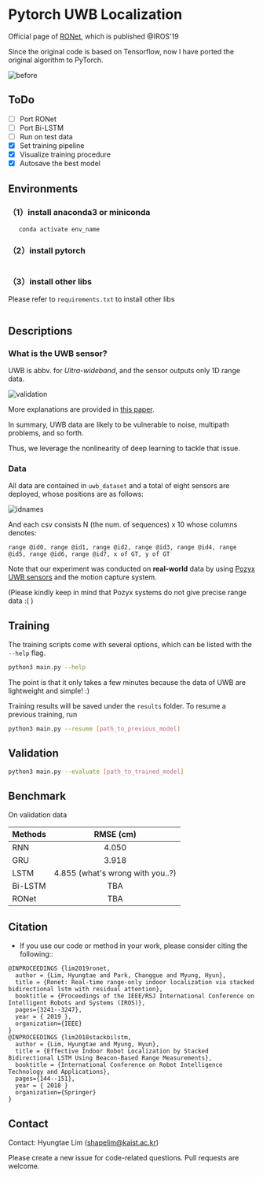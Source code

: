 # Pytorch UWB Localization 

Official page of [RONet](https://ieeexplore.ieee.org/abstract/document/8968551), which is published @IROS'19

Since the original code is based on Tensorflow, now I have ported the original algorithm to PyTorch.

![before](/materials/test.gif)


## ToDo
- [ ] Port RONet
- [ ] Port Bi-LSTM
- [ ] Run on test data
- [x] Set training pipeline
- [x] Visualize training procedure
- [x] Autosave the best model

## Environments
### （1）install anaconda3 or miniconda
```conda create -n env_name python=3.6
   conda activate env_name
```
### （2）install pytorch
```conda install pytorch==1.4.0 torchvision==0.5.0 cudatoolkit=10.1 -c pytorch
```
### （3）install other libs
Please refer to `requirements.txt` to install other libs
```conda install matplotlib==3.1.3
```

## Descriptions

### What is the UWB sensor?

UWB is abbv. for *Ultra-wideband*, and the sensor outputs only 1D range data.

![validation](/materials/validation.png)

More explanations are provided in [this paper](https://ieeexplore.ieee.org/abstract/document/8768568).

In summary, UWB data are likely to be vulnerable to noise, multipath problems, and so forth.

Thus, we leverage the nonlinearity of deep learning to tackle that issue.

### Data

All data are contained in `uwb_dataset` and a total of eight sensors are deployed, whose positions are as follows:

![idnames](/materials/id_names.png)

And each csv consists N (the num. of sequences) x 10 whose columns denotes:

`range @id0, range @id1, range @id2, range @id3, range @id4, range @id5, range @id6, range @id7, x of GT, y of GT`

Note that our experiment was conducted on **real-world** data by using [Pozyx UWB sensors](https://www.pozyx.io/?ppc_keyword=pozyx&gclid=CjwKCAiAm-2BBhANEiwAe7eyFHFbVb7B_eub3dTe9oIUqgN1XI6c9O4N8aOj6L24fZyAHMKQLRahQxoCqdgQAvD_BwE) and the motion capture system.

(Please kindly keep in mind that Pozyx systems do not give precise range data :(  )


## Training

The training scripts come with several options, which can be listed with the `--help` flag. 
```bash
python3 main.py --help
```

The point is that it only takes a few minutes because the data of UWB are lightweight and simple! :)

Training results will be saved under the `results` folder. To resume a previous training, run
```bash
python3 main.py --resume [path_to_previous_model]
```

## Validation

```bash
python3 main.py --evaluate [path_to_trained_model]
```


## Benchmark

On validation data

| Methods   |  RMSE (cm) |
|-----------|:----------:|
| RNN       |    4.050   |
| GRU       |    3.918   |
| LSTM      | 4.855 (what's wrong with you..?) |
| Bi-LSTM   |     TBA    |
| RONet     |     TBA    |


## Citation


- If you use our code or method in your work, please consider citing the following::

```
@INPROCEEDINGS {lim2019ronet,
  author = {Lim, Hyungtae and Park, Changgue and Myung, Hyun},
  title = {Ronet: Real-time range-only indoor localization via stacked bidirectional lstm with residual attention},
  booktitle = {Proceedings of the IEEE/RSJ International Conference on Intelligent Robots and Systems (IROS)},
  pages={3241--3247},
  year = { 2019 },
  organization={IEEE}
}
@INPROCEEDINGS {lim2018stackbilstm,
  author = {Lim, Hyungtae and Myung, Hyun},
  title = {Effective Indoor Robot Localization by Stacked Bidirectional LSTM Using Beacon-Based Range Measurements},
  booktitle = {International Conference on Robot Intelligence Technology and Applications},
  pages={144--151},
  year = { 2018 }
  organization={Springer}
}

```

## Contact

Contact: Hyungtae Lim (shapelim@kaist.ac.kr)

Please create a new issue for code-related questions. Pull requests are welcome.
